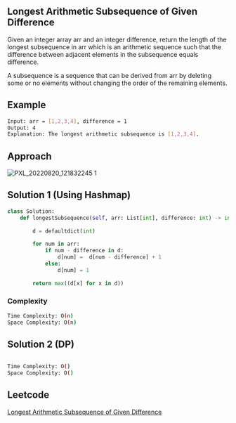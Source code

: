 ## Longest Arithmetic Subsequence of Given Difference
Given an integer array arr and an integer difference, return the length of the longest subsequence in arr which is an arithmetic sequence such that the difference between adjacent elements in the subsequence equals difference.

A subsequence is a sequence that can be derived from arr by deleting some or no elements without changing the order of the remaining elements.
## Example
```bash
Input: arr = [1,2,3,4], difference = 1
Output: 4
Explanation: The longest arithmetic subsequence is [1,2,3,4].

```
## Approach
![PXL_20220820_121832245 1](https://user-images.githubusercontent.com/94613732/185733019-bd14a8bb-b20f-4823-bb48-cd22a7d890ad.jpg)

## Solution 1 (Using Hashmap)

```Python
class Solution:
    def longestSubsequence(self, arr: List[int], difference: int) -> int:
        
        d = defaultdict(int)
        
        for num in arr:
            if num - difference in d:
                d[num] =  d[num - difference] + 1
            else:
                d[num] = 1
                
        return max((d[x] for x in d))
```

### Complexity
 
```bash
Time Complexity: O(n)
Space Complexity: O(n)
```
## Solution 2 (DP)

```Python

```
 
```bash
Time Complexity: O()
Space Complexity: O()
```




## Leetcode
[Longest Arithmetic Subsequence of Given Difference](https://leetcode.com/problems/longest-arithmetic-subsequence-of-given-difference/)
